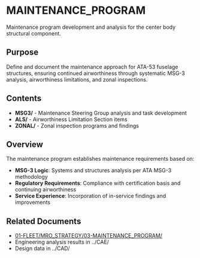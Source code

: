 # MAINTENANCE_PROGRAM

Maintenance program development and analysis for the center body structural component.

## Purpose

Define and document the maintenance approach for ATA-53 fuselage structures, ensuring continued airworthiness through systematic MSG-3 analysis, airworthiness limitations, and zonal inspections.

## Contents

- **MSG3/** - Maintenance Steering Group analysis and task development
- **ALS/** - Airworthiness Limitation Section items
- **ZONAL/** - Zonal inspection programs and findings

## Overview

The maintenance program establishes maintenance requirements based on:
- **MSG-3 Logic**: Systems and structures analysis per ATA MSG-3 methodology
- **Regulatory Requirements**: Compliance with certification basis and continuing airworthiness
- **Service Experience**: Incorporation of in-service findings and improvements

## Related Documents

- [01-FLEET/MRO_STRATEGY/03-MAINTENANCE_PROGRAM/](../../../../../../../../../../01-FLEET/MRO_STRATEGY/03-MAINTENANCE_PROGRAM/)
- Engineering analysis results in ../CAE/
- Design data in ../CAD/
